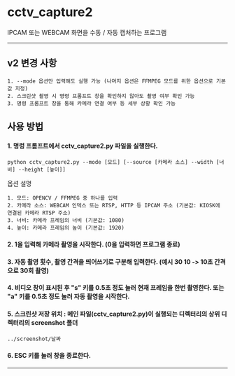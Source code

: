 # cctv_capture2

IPCAM 또는 WEBCAM 화면을 수동 / 자동 캡처하는 프로그램

------------

## v2 변경 사항

    1. --mode 옵션만 입력해도 실행 가능 (나머지 옵션은 FFMPEG 모드를 위한 옵션으로 기본값 지정)
    2. 스크린샷 촬영 시 명령 프롬프트 창을 확인하지 않아도 촬영 여부 확인 가능
    3. 명령 프롬프트 창을 통해 카메라 연결 여부 등 세부 상황 확인 가능

## 사용 방법

#### 1. 명렁 프롬프트에서 cctv_capture2.py 파일을 실행한다.
    python cctv_capture2.py --mode [모드] [--source [카메라 소스] --width [너비] --height [높이]]

옵션 설명

    1. 모드: OPENCV / FFMPEG 중 하나를 입력
    2. 카메라 소스: WEBCAM 인덱스 또는 RTSP, HTTP 등 IPCAM 주소 (기본값: KIOSK에 연결된 카메라 RTSP 주소)
    3. 너비: 카메라 프레임의 너비 (기본값: 1080)
    4. 높이: 카메라 프레임의 높이 (기본값: 1920)

#### 2. 1을 입력해 카메라 촬영을 시작한다. (0을 입력하면 프로그램 종료)

#### 3. 자동 촬영 횟수, 촬영 간격을 띄어쓰기로 구분해 입력한다. (예시 30 10 -> 10초 간격으로 30회 촬영)

#### 4. 비디오 창이 표시된 후 "s" 키를 0.5초 정도 눌러 현재 프레임을 한번 촬영한다. 또는 "a" 키를 0.5초 정도 눌러 자동 촬영을 시작한다.

#### 5. 스크린샷 저장 위치 : 메인 파일(cctv_capture2.py)이 실행되는 디렉터리의 상위 디렉터리의 screenshot 폴더
    ../screenshot/날짜

#### 6. ESC 키를 눌러 창을 종료한다.

------------